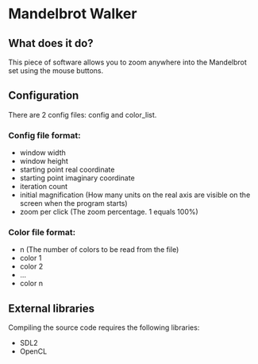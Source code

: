 # Mandelbrot Walker
## What does it do?
This piece of software allows you to zoom anywhere into the Mandelbrot set using the mouse buttons.
## Configuration
There are 2 config files: config and color_list.

### Config file format:

* window width
* window height
* starting point real coordinate
* starting point imaginary coordinate
* iteration count
* initial magnification (How many units on the real axis are visible on the screen when the program starts)
* zoom per click (The zoom percentage. 1 equals 100%)

### Color file format:

* n (The number of colors to be read from the file)
* color 1
* color 2
* ...
* color n

## External libraries
Compiling the source code requires the following libraries:

* SDL2
* OpenCL